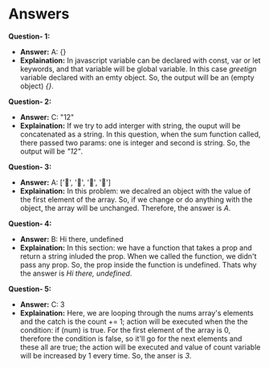 # Answers

**Question- 1:**

- **Answer:** A: {}
- **Explaination:** In javascript variable can be declared with const, var or let keywords, and that variable will be global variable. In this case _greetign_ variable declared with an emty object. So, the output will be an (empty object) _{}_.

**Question- 2:**

- **Answer:** C: "12"
- **Explaination:** If we try to add interger with string, the ouput will be concatenated as a string. In this question, when the sum function called, there passed two params: one is integer and second is string. So, the output will be _"12"_.

**Question- 3:**

- **Answer:** A: ['🍕', '🍫', '🥑', '🍔']
- **Explaination:** In this problem: we decalred an object with the value of the first element of the array. So, if we change or do anything with the object, the array will be unchanged. Therefore, the answer is _A_.

**Question- 4:**

- **Answer:** B: Hi there, undefined
- **Explaination:** In this section: we have a function that takes a prop and return a string inluded the prop. When we called the function, we didn't pass any prop. So, the prop inside the function is undefined. Thats why the answer is _Hi there, undefined_.

**Question- 5:**

- **Answer:** C: 3
- **Explaination:** Here, we are looping through the nums array's elements and the catch is the count += 1; action will be executed when the the condition: if (num) is true. For the first element of the array is 0, therefore the condition is false, so it'll go for the next elements and these all are true; the action will be executed and value of count variable will be increased by 1 every time. So, the anser is _3_.
